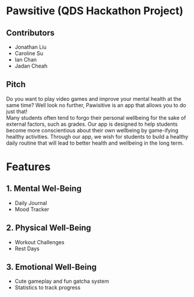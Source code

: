 # Pawsitive (QDS Hackathon Project)

## Contributors

- Jonathan Liu
- Caroline Su
- Ian Chan
- Jadan Cheah

## Pitch

Do you want to play video games and improve your mental health at the same time? Well look no further, Pawisitive is an app that allows you to do just that!
<br>
Many students often tend to forgo their personal wellbeing for the sake of external factors, such as grades. Our app is designed to help students become more conscientious about their own wellbeing by game-ifying healthy activities. Through our app, we wish for students to build a healthy daily routine that will lead to better health and wellbeing in the long term.

# Features

## 1. Mental Wel-Being

- Daily Journal
- Mood Tracker

## 2. Physical Well-Being

- Workout Challenges
- Rest Days

## 3. Emotional Well-Being

- Cute gameplay and fun gatcha system
- Statistics to track progress
